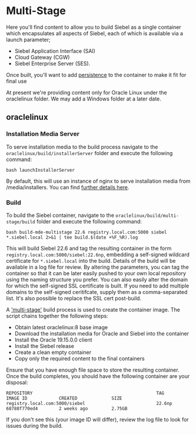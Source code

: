# Multi-Stage

Here you'll find content to allow you to build Siebel as a single container which encapsulates all aspects of Siebel, each of which is available via a launch parameter;

* Siebel Application Interface (SAI)
* Cloud Gateway (CGW)
* Siebel Enterprise Server (SES).

Once built, you'll want to add [persistence](../persistence) to the container to make it fit for final use

At present we're providing content only for Oracle Linux under the oraclelinux folder. We may add a Windows folder at a later date.

## oraclelinux

### Installation Media Server

To serve installation media to the build process navigate to the `oraclelinux/build/installerServer` folder and execute the following command:

```
bash launchInstallerServer
```

By default, this will use an instance of nginx to serve installation media from /media/installers. You can find [further details here](../build/installerServer).

### Build

To build the Siebel container, navigate to the `oraclelinux/build/multi-stage/build` folder and execute the following command:

```
bash build-mde-multistage 22.6 registry.local.com:5000 siebel *.siebel.local 2>&1 | tee build.$(date +%F_%R).log
```

This will build Siebel 22.6 and tag the resulting container in the form `registry.local.com:5000/siebel:22.6np`, embedding a self-signed wildcard certificate for `*.siebel.local` into the build. Details of the build will be available in a log file for review. By altering the parameters, you can tag the container so that it can be later easily pushed to your own local repository using the naming structure you prefer. You can also easily alter the domain for which the self-signed SSL certificate is built. If you need to add multiple domains to the self-signed ceritifcate, supply them as a comma-separated list. It's also possible to replace the SSL cert post-build.

A ['multi-stage'](https://docs.docker.com/develop/develop-images/multistage-build/) build process is used to create the container image. The script chains together the following steps:

* Obtain latest oraclelinux:8 base image
* Download the installation media for Oracle and Siebel into the container
* Install the Oracle 19.15.0.0 client
* Install the Siebel release
* Create a clean empty container
* Copy only the required content to the final containers

Ensure that you have enough file space to store the resulting container. Once the build completes, you should have the following container are your disposal:

```
REPOSITORY                                               TAG                    IMAGE ID            CREATED             SIZE
registry.local.com:5000/siebel                           22.6np                 68788f770ed4        2 weeks ago         2.75GB

```

If you don't see this (your image ID will differ), review the log file to look for issues during the build.